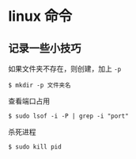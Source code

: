 # linux 命令

记录一些小技巧
---

如果文件夹不存在，则创建，加上 `-p`
```
$ mkdir -p 文件夹名
```

查看端口占用
```
$ sudo lsof -i -P | grep -i "port"
```

杀死进程
```
$ sudo kill pid
```

